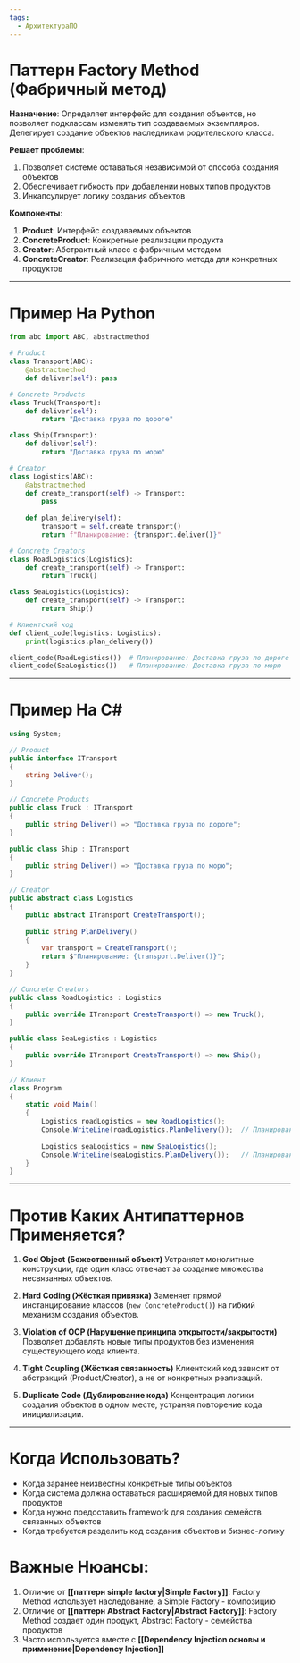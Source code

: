 ```yaml
---
tags:
  - АрхитектураПО
---
```

# Паттерн Factory Method (Фабричный метод)
**Назначение**: Определяет интерфейс для создания объектов, но позволяет подклассам изменять тип создаваемых экземпляров. Делегирует создание объектов наследникам родительского класса.

**Решает проблемы**:
1. Позволяет системе оставаться независимой от способа создания объектов
2. Обеспечивает гибкость при добавлении новых типов продуктов
3. Инкапсулирует логику создания объектов

**Компоненты**:
1. **Product**: Интерфейс создаваемых объектов
2. **ConcreteProduct**: Конкретные реализации продукта
3. **Creator**: Абстрактный класс с фабричным методом
4. **ConcreteCreator**: Реализация фабричного метода для конкретных продуктов

---

# Пример На Python
```python
from abc import ABC, abstractmethod

# Product
class Transport(ABC):
    @abstractmethod
    def deliver(self): pass

# Concrete Products
class Truck(Transport):
    def deliver(self):
        return "Доставка груза по дороге"

class Ship(Transport):
    def deliver(self):
        return "Доставка груза по морю"

# Creator
class Logistics(ABC):
    @abstractmethod
    def create_transport(self) -> Transport:
        pass
    
    def plan_delivery(self):
        transport = self.create_transport()
        return f"Планирование: {transport.deliver()}"

# Concrete Creators
class RoadLogistics(Logistics):
    def create_transport(self) -> Transport:
        return Truck()

class SeaLogistics(Logistics):
    def create_transport(self) -> Transport:
        return Ship()

# Клиентский код
def client_code(logistics: Logistics):
    print(logistics.plan_delivery())

client_code(RoadLogistics())  # Планирование: Доставка груза по дороге
client_code(SeaLogistics())   # Планирование: Доставка груза по морю
```

---

# Пример На C#
```csharp
using System;

// Product
public interface ITransport
{
    string Deliver();
}

// Concrete Products
public class Truck : ITransport
{
    public string Deliver() => "Доставка груза по дороге";
}

public class Ship : ITransport
{
    public string Deliver() => "Доставка груза по морю";
}

// Creator
public abstract class Logistics
{
    public abstract ITransport CreateTransport();
    
    public string PlanDelivery()
    {
        var transport = CreateTransport();
        return $"Планирование: {transport.Deliver()}";
    }
}

// Concrete Creators
public class RoadLogistics : Logistics
{
    public override ITransport CreateTransport() => new Truck();
}

public class SeaLogistics : Logistics
{
    public override ITransport CreateTransport() => new Ship();
}

// Клиент
class Program
{
    static void Main()
    {
        Logistics roadLogistics = new RoadLogistics();
        Console.WriteLine(roadLogistics.PlanDelivery());  // Планирование: Доставка груза по дороге
        
        Logistics seaLogistics = new SeaLogistics();
        Console.WriteLine(seaLogistics.PlanDelivery());   // Планирование: Доставка груза по морю
    }
}
```

---

# Против Каких Антипаттернов Применяется?
1. **God Object (Божественный объект)**
   Устраняет монолитные конструкции, где один класс отвечает за создание множества несвязанных объектов.

2. **Hard Coding (Жёсткая привязка)**
   Заменяет прямой инстанцирование классов (`new ConcreteProduct()`) на гибкий механизм создания объектов.

3. **Violation of OCP (Нарушение принципа открытости/закрытости)**
   Позволяет добавлять новые типы продуктов без изменения существующего кода клиента.

4. **Tight Coupling (Жёсткая связанность)**
   Клиентский код зависит от абстракций (Product/Creator), а не от конкретных реализаций.

5. **Duplicate Code (Дублирование кода)**
   Концентрация логики создания объектов в одном месте, устраняя повторение кода инициализации.

---

# Когда Использовать?
- Когда заранее неизвестны конкретные типы объектов
- Когда система должна оставаться расширяемой для новых типов продуктов
- Когда нужно предоставить framework для создания семейств связанных объектов
- Когда требуется разделить код создания объектов и бизнес-логику

# Важные Нюансы:
1. Отличие от **[[паттерн simple factory|Simple Factory]]**: Factory Method использует наследование, а Simple Factory - композицию
2. Отличие от **[[паттерн Abstract Factory|Abstract Factory]]**: Factory Method создает один продукт, Abstract Factory - семейства продуктов
3. Часто используется вместе с **[[Dependency Injection основы и применение|Dependency Injection]]**